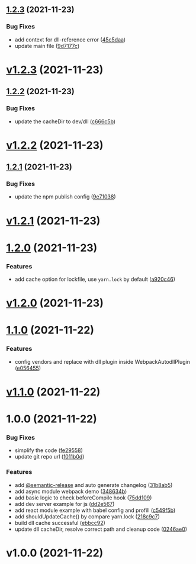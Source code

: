 ## [1.2.3](https://github.com/JimmyLv/webpack-autodll-plugin/compare/v1.2.2...v1.2.3) (2021-11-23)


### Bug Fixes

* add context for dll-reference error ([45c5daa](https://github.com/JimmyLv/webpack-autodll-plugin/commit/45c5daa7dd88ebf2325267b4c0b845f4debaab1a))
* update main file ([9d7177c](https://github.com/JimmyLv/webpack-autodll-plugin/commit/9d7177c82e151c99aace3b0ee42348a0919f4807))





# [v1.2.3](https://github.com/JimmyLv/webpack-autodll-plugin/compare/v1.2.2...v1.2.3) (2021-11-23)

## [1.2.2](https://github.com/JimmyLv/webpack-autodll-plugin/compare/v1.2.1...v1.2.2) (2021-11-23)


### Bug Fixes

* update the cacheDir to dev/dll ([c666c5b](https://github.com/JimmyLv/webpack-autodll-plugin/commit/c666c5b44befa048963b59591e3aecd7e02aa841))





# [v1.2.2](https://github.com/JimmyLv/webpack-autodll-plugin/compare/v1.2.1...v1.2.2) (2021-11-23)

## [1.2.1](https://github.com/JimmyLv/webpack-autodll-plugin/compare/v1.2.0...v1.2.1) (2021-11-23)


### Bug Fixes

* update the npm publish config ([9e71038](https://github.com/JimmyLv/webpack-autodll-plugin/commit/9e71038a7bd9957b4d32107b77d6217658ad3a92))





# [v1.2.1](https://github.com/JimmyLv/webpack-autodll-plugin/compare/v1.2.0...v1.2.1) (2021-11-23)

# [1.2.0](https://github.com/JimmyLv/webpack-autodll-plugin/compare/v1.1.0...v1.2.0) (2021-11-23)


### Features

* add cache option for lockfile, use `yarn.lock` by default ([a920c46](https://github.com/JimmyLv/webpack-autodll-plugin/commit/a920c46d362848dd56513305b6900f7279367242))





# [v1.2.0](https://github.com/JimmyLv/webpack-autodll-plugin/compare/v1.1.0...v1.2.0) (2021-11-23)

# [1.1.0](https://github.com/JimmyLv/webpack-autodll-plugin/compare/v1.0.0...v1.1.0) (2021-11-22)


### Features

* config vendors and replace with dll plugin inside WebpackAutodllPlugin ([e056455](https://github.com/JimmyLv/webpack-autodll-plugin/commit/e0564552f4b36577a3247cc0af1834b45f89c8bf))





# [v1.1.0](https://github.com/JimmyLv/webpack-autodll-plugin/compare/v1.0.0...v1.1.0) (2021-11-22)

# 1.0.0 (2021-11-22)


### Bug Fixes

* simplify the code ([fe29558](https://github.com/JimmyLv/webpack-autodll-plugin/commit/fe295585dd039c3959134df3c312c2d41f648cbd))
* update git repo url ([f011b0d](https://github.com/JimmyLv/webpack-autodll-plugin/commit/f011b0d2b02f4f68266cf71255e70e89a6e1f28d))


### Features

* add [@semantic-release](https://github.com/semantic-release) and auto generate changelog ([31b8ab5](https://github.com/JimmyLv/webpack-autodll-plugin/commit/31b8ab56d6f9e92b0e7302550d2a0dbc596606c1))
* add async module webpack demo ([348634b](https://github.com/JimmyLv/webpack-autodll-plugin/commit/348634b3e4ba0eec417f97799488d6481383cdf4))
* add basic logic to check beforeCompile hook ([75dd109](https://github.com/JimmyLv/webpack-autodll-plugin/commit/75dd10931f7fde5532d5f19858ebe05e26f970dd))
* add dev server example for js ([dd2e567](https://github.com/JimmyLv/webpack-autodll-plugin/commit/dd2e5676689e1651dc67a2c57a2d8439c501a258))
* add react module example with babel config and profill ([c549f5b](https://github.com/JimmyLv/webpack-autodll-plugin/commit/c549f5b30151d6e32360acb88f3636f9b6cc3672))
* add shouldUpdateCache() by compare yarn.lock ([218c9c7](https://github.com/JimmyLv/webpack-autodll-plugin/commit/218c9c7630f033a259285ae1c258d4caf8a8091d))
* build dll cache successful ([ebbcc92](https://github.com/JimmyLv/webpack-autodll-plugin/commit/ebbcc92781b32d2e2b7900e5171a149a1a4a8639))
* update dll cacheDir, resolve correct path and cleanup code ([0246ae0](https://github.com/JimmyLv/webpack-autodll-plugin/commit/0246ae0abe639b2c375d27cebcd3b6d042476c28))





# v1.0.0 (2021-11-22)
